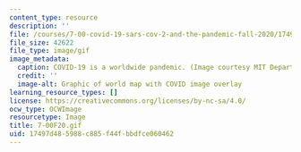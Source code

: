 ```yaml
---
content_type: resource
description: ''
file: /courses/7-00-covid-19-sars-cov-2-and-the-pandemic-fall-2020/17497d485988c885f44fbbdfce060462_7-00F20.gif
file_size: 42622
file_type: image/gif
image_metadata:
  caption: COVID-19 is a worldwide pandemic. (Image courtesy MIT Department of Biology.)
  credit: ''
  image-alt: Graphic of world map with COVID image overlay
learning_resource_types: []
license: https://creativecommons.org/licenses/by-nc-sa/4.0/
ocw_type: OCWImage
resourcetype: Image
title: 7-00F20.gif
uid: 17497d48-5988-c885-f44f-bbdfce060462
---
```

